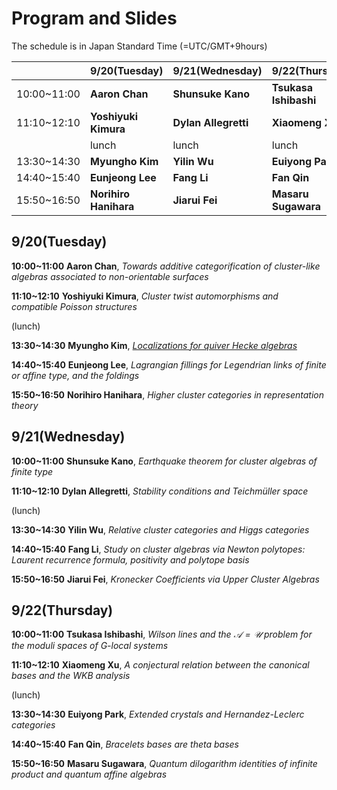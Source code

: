 <script type="text/x-mathjax-config">MathJax.Hub.Config({tex2jax:{inlineMath:[['\$','\$'],['\\(','\\)']],processEscapes:true},CommonHTML: {matchFontHeight:false}});</script> 
<script type="text/javascript" async src="https://cdnjs.cloudflare.com/ajax/libs/mathjax/2.7.1/MathJax.js?config=TeX-MML-AM_CHTML"></script>

# Program and Slides

The schedule is in Japan Standard Time (=UTC/GMT+9hours)

||9/20(Tuesday)|9/21(Wednesday)|9/22(Thursday)|
|----|----|----|----|
|10:00~11:00|**Aaron Chan**|**Shunsuke Kano**|**Tsukasa Ishibashi**|
|11:10~12:10|**Yoshiyuki Kimura**|**Dylan Allegretti**|**Xiaomeng Xu**|
||lunch|lunch|lunch|
|13:30~14:30|**Myungho Kim**|**Yilin Wu**|**Euiyong Park**|
|14:40~15:40|**Eunjeong Lee**|**Fang Li**|**Fan Qin**|
|15:50~16:50|**Norihiro Hanihara**|**Jiarui Fei**|**Masaru Sugawara**|


## 9/20(Tuesday)
 **10:00~11:00** **Aaron Chan**, _Towards additive categorification of cluster-like algebras associated to non-orientable surfaces_
 
 **11:10~12:10** **Yoshiyuki Kimura**, _Cluster twist automorphisms and compatible Poisson structures_

(lunch) 

**13:30~14:30** **Myungho Kim**, [_Localizations for quiver Hecke algebras_](slides/Myungho_Kim.pdf)

**14:40~15:40** **Eunjeong Lee**, _Lagrangian fillings for Legendrian links of finite or affine type, and the foldings_

**15:50~16:50** **Norihiro Hanihara**, _Higher cluster categories in representation theory_

## 9/21(Wednesday)
**10:00~11:00** **Shunsuke Kano**, _Earthquake theorem for cluster algebras of finite type_

**11:10~12:10** **Dylan Allegretti**, _Stability conditions and Teichmüller space_

 (lunch)

**13:30~14:30** **Yilin Wu**, _Relative cluster categories and Higgs categories_

**14:40~15:40** **Fang Li**, _Study on cluster algebras via Newton polytopes: Laurent recurrence formula, positivity and polytope basis_

**15:50~16:50** **Jiarui Fei**, _Kronecker Coefficients via Upper Cluster Algebras_

## 9/22(Thursday)
**10:00~11:00** **Tsukasa Ishibashi**, _Wilson lines and the $\mathscr{A}=\mathscr{U}$ problem for the moduli spaces of $G$-local systems_

**11:10~12:10** **Xiaomeng Xu**, _A conjectural relation between the canonical bases and the WKB analysis_

 (lunch)

**13:30~14:30** **Euiyong Park**, _Extended crystals and Hernandez-Leclerc categories_

**14:40~15:40** **Fan Qin**, _Bracelets bases are theta bases_

**15:50~16:50** **Masaru Sugawara**, _Quantum dilogarithm identities of infinite product and quantum affine algebras_

